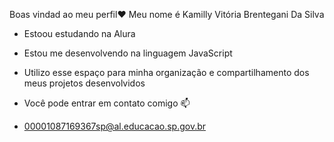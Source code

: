 Boas vindad ao meu perfil❤
Meu nome é Kamilly Vitória Brentegani Da Silva
* Estoou estudando na Alura
* Estou me desenvolvendo na linguagem JavaScript
* Utilizo esse espaço para minha organização e compartilhamento dos meus projetos desenvolvidos

* Você pode entrar em contato comigo 📫
* 00001087169367sp@al.educacao.sp.gov.br
